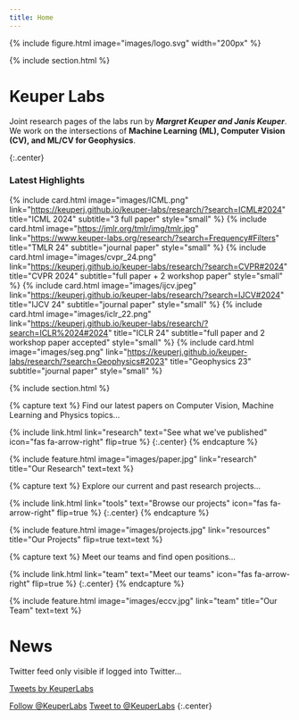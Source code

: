 ```yaml
---
title: Home
---
```

{%
  include figure.html
  image="images/logo.svg"
  width="200px"
%}

{% include section.html %}

# Keuper Labs
Joint research pages of the labs run by ***Margret Keuper and Janis Keuper***. We work on the intersections of **Machine Learning (ML), Computer Vision (CV), and ML/CV for Geophysics**.

{:.center}
### Latest Highlights
{%
  include card.html
  image="images/ICML.png"
  link="https://keuperj.github.io/keuper-labs/research/?search=ICML#2024"
  title="ICML 2024"
  subtitle="3 full paper"
  style="small"
%}
{%
  include card.html
  image="https://jmlr.org/tmlr/img/tmlr.jpg"
  link="https://www.keuper-labs.org/research/?search=Frequency#Filters"
  title="TMLR 24"
  subtitle="journal paper"
  style="small"
%}
{%
  include card.html
  image="images/cvpr_24.png"
  link="https://keuperj.github.io/keuper-labs/research/?search=CVPR#2024"
  title="CVPR 2024"
  subtitle="full paper + 2 workshop paper"
  style="small"
%}
{%
  include card.html
  image="images/ijcv.jpeg"
  link="https://keuperj.github.io/keuper-labs/research/?search=IJCV#2024"
  title="IJCV 24"
  subtitle="journal paper"
  style="small"
%}
{%
  include card.html
  image="images/iclr_22.png"
  link="https://keuperj.github.io/keuper-labs/research/?search=ICLR%2024#2024"
  title="ICLR 24"
  subtitle="full paper and 2 workshop paper accepted"
  style="small"
%}
{%
  include card.html
  image="images/seg.png"
  link="https://keuperj.github.io/keuper-labs/research/?search=Geophysics#2023"
  title="Geophysics 23"
  subtitle="journal paper"
  style="small"
%}


{% include section.html %}


{% capture text %}
Find our latest papers on Computer Vision, Machine Learning and Physics topics...

{%
  include link.html
  link="research"
  text="See what we've published"
  icon="fas fa-arrow-right"
  flip=true
%}
{:.center}
{% endcapture %}

{%
  include feature.html
  image="images/paper.jpg"
  link="research"
  title="Our Research"
  text=text
%}

{% capture text %}
Explore our current and past research projects...

{%
  include link.html
  link="tools"
  text="Browse our projects"
  icon="fas fa-arrow-right"
  flip=true
%}
{:.center}
{% endcapture %}

{%
  include feature.html
  image="images/projects.jpg"
  link="resources"
  title="Our Projects"
  flip=true
  text=text
%}

{% capture text %}
Meet our teams and find open positions... 

{%
  include link.html
  link="team"
  text="Meet our teams"
  icon="fas fa-arrow-right"
  flip=true
%}
{:.center}
{% endcapture %}

{%
  include feature.html
  image="images/eccv.jpg"
  link="team"
  title="Our Team"
  text=text
%}

# News 
Twitter feed only visible if logged into Twitter...

<!-- Twitter embeds from https://publish.twitter.com/ -->
<a class="twitter-timeline" href="https://twitter.com/KeuperLabs?ref_src=twsrc%5Etfw">Tweets by KeuperLabs</a> <script async src="https://platform.twitter.com/widgets.js" charset="utf-8"></script>

<a href="https://twitter.com/KeuperLabs?ref_src=twsrc%5Etfw" class="twitter-follow-button" data-show-count="false">Follow @KeuperLabs</a><script async src="https://platform.twitter.com/widgets.js" charset="utf-8"></script>
<a href="https://twitter.com/intent/tweet?screen_name=KeuperLabs&ref_src=twsrc%5Etfw" class="twitter-mention-button" data-show-count="false">Tweet to @KeuperLabs</a><script async src="https://platform.twitter.com/widgets.js" charset="utf-8"></script>
{:.center}
